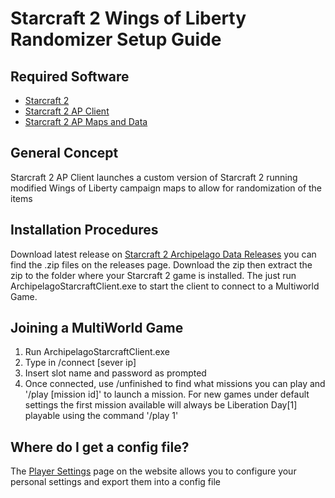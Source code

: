 # Starcraft 2 Wings of Liberty Randomizer Setup Guide

## Required Software

- [Starcraft 2](https://starcraft2.com/en-us/)
- [Starcraft 2 AP Client](https://github.com/ArchipelagoMW/Archipelago)
- [Starcraft 2 AP Maps and Data](https://github.com/TheCondor07/Starcraft2ArchipelagoData)

## General Concept

Starcraft 2 AP Client launches a custom version of Starcraft 2 running modified Wings of Liberty campaign maps
 to allow for randomization of the items

## Installation Procedures

Download latest release on [Starcraft 2 Archipelago Data Releases](https://github.com/TheCondor07/Starcraft2ArchipelagoData/releases) you
can find the .zip files on the releases page. Download the zip then extract the zip to the
folder where your Starcraft 2 game is installed. The just run ArchipelagoStarcraftClient.exe to start the client to
 connect to a Multiworld Game.

## Joining a MultiWorld Game

1. Run ArchipelagoStarcraftClient.exe
2. Type in /connect [sever ip]
3. Insert slot name and password as prompted
4. Once connected, use /unfinished to find what missions you can play and '/play [mission id]' to launch a mission. For 
new games under default settings the first mission available will always be Liberation Day[1] playable using the command
'/play 1'

## Where do I get a config file?

The [Player Settings](/games/Starcraft%202%20Wings%20of%20Liberty/player-settings) page on the website allows you to
configure your personal settings and export them into a config file
